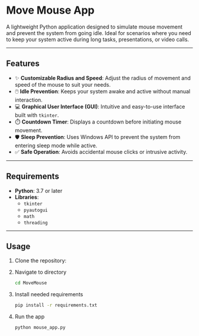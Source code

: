 # **Move Mouse App**

A lightweight Python application designed to simulate mouse movement and prevent the system from going idle. Ideal for scenarios where you need to keep your system active during long tasks, presentations, or video calls.

---

## **Features**
- ✨ **Customizable Radius and Speed**: Adjust the radius of movement and speed of the mouse to suit your needs.
- 🖱️ **Idle Prevention**: Keeps your system awake and active without manual interaction.
- 💻 **Graphical User Interface (GUI)**: Intuitive and easy-to-use interface built with `tkinter`.
- ⏱️ **Countdown Timer**: Displays a countdown before initiating mouse movement.
- 🛡️ **Sleep Prevention**: Uses Windows API to prevent the system from entering sleep mode while active.
- ✅ **Safe Operation**: Avoids accidental mouse clicks or intrusive activity.

---

## **Requirements**
- **Python**: 3.7 or later
- **Libraries**:
  - `tkinter`
  - `pyautogui`
  - `math`
  - `threading`

---

## **Usage**
1. Clone the repository:

2. Navigate to directory
   ```bash
   cd MoveMouse
   ```
3. Install needed requirements
   ```bash
   pip install -r requirements.txt
   ```
4. Run the app
   ```bash
   python mouse_app.py
   ```
   
